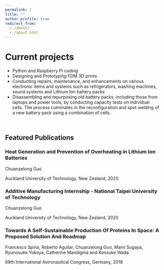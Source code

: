 ```yaml
---
permalink: /
title: ""
author_profile: true
redirect_from: 
  - /about/
  - /about.html
---
```

<script src="https://unpkg.com/typed.js@2.1.0/dist/typed.umd.js"></script>

  <!-- Element to contain animated typing -->
  <span id="element"></span>

  <!-- Load library from the CDN -->
  <script src="https://unpkg.com/typed.js@2.1.0/dist/typed.umd.js"></script>

  <!-- Setup and start animation! -->
  <script>
    var typed = new Typed('#element', {
      strings: ['', '<strong>Check out Tanner\'s recent 46 hour project, starlight headliner modification.</strong>'],
      typeSpeed: 80, loop: true, loopCount: Infinity
    });
  </script>


Current projects
======
- Python and Raspberry Pi coding
- Designing and Prototyping FDM 3D prints
- Conducting repairs, maintenance, and enhancements on various electronic items and systems such as refrigerators, washing machines, sound systems and Lithium Ion battery packs
- Disassembling and repurposing old battery packs, including those from laptops and power tools, by conducting capacity tests on individual cells. The process culminates in the reconfiguration and spot welding of a new battery pack using a combination of cells.
  
<br/>

<article class="Selected Publications">
  <h1>Featured Publications</h1>

  <article class = "Publications">

  <article class = "Publications">
  <h3>Heat Generation and Prevention of Overheating in Lithium Ion Batteries</h3>
  <p>Chuanzelong Guo</p>
  <p> Auckland University of Technology, New Zealand, 2020 </p>

  <article class = "Publications">
  <h3>Additive Manufacturing Internship - National Taipei University of Technology</h3>
  <p>Chuanzelong Guo</p>
  <p>Auckland University of Technology, New Zealand, 2020 </p>

  <article class = "Publications">
  <h3>Towards A Self-Sustainable Production Of Proteins In Space: A Proposed Solution And Roadmap</h3>
  <p>Francesco Spina, Roberto Aguilar, Chuanzelong Guo, Mami Sugaya, Ryunosuke Yokoya, Catherine Mandigma and Kensuke Wada</p>
  <p>69th International Astronautical Congress, Germany, 2018</p>


